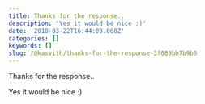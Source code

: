 ```yaml
---
title: Thanks for the response..
description: 'Yes it would be nice :)'
date: '2018-03-22T16:44:09.060Z'
categories: []
keywords: []
slug: /@kasvith/thanks-for-the-response-3f085bb7b9b6
---
```


Thanks for the response..

Yes it would be nice :)